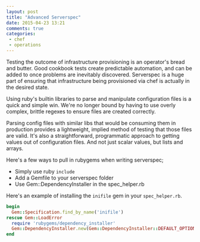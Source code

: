 ```yaml
---
layout: post
title: "Advanced Serverspec"
date: 2015-04-23 13:21
comments: true
categories:
 - chef
 - operations
---
```


Testing the outcome of infrastructure provisioning is an operator's bread and
butter. Good cookbook tests create predictable automation, and can be added to
once problems are inevitably discovered. Serverspec is a huge part of ensuring
that infrastructure being provisioned via chef is actually in the desired
state.

Using ruby's builtin libraries to parse and manipulate configuration files is a
quick and simple win. We're no longer bound by having to use overly complex,
brittle regexes to ensure files are created correctly.

Parsing config files with similar libs that would be consuming them in
production provides a lightweight, implied method of testing that those files
are valid. It's also a straightforward, programmatic approach to getting values
out of configuration files. And not just scalar values, but lists and arrays.

Here's a few ways to pull in rubygems when writing serverspec;

* Simply use ruby `include`
* Add a Gemfile to your serverspec folder
* Use Gem::DependencyInstaller in the spec_helper.rb

Here's an example of installing the `inifile` gem in your `spec_helper.rb`.

``` ruby Install a gem in spec_helper.rb
begin
  Gem::Specification.find_by_name('inifile')
rescue Gem::LoadError
  require 'rubygems/dependency_installer'
  Gem::DependencyInstaller.new(Gem::DependencyInstaller::DEFAULT_OPTIONS).install('inifile')
end
```
